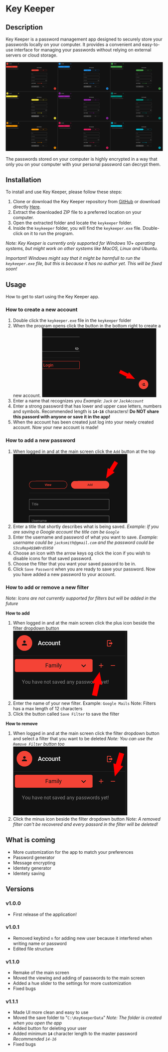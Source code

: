 # Key Keeper

## Description
Key Keeper is a password management app designed to securely store your passwords locally on your computer. It provides a convenient and easy-to-use interface for managing your passwords without relying on external servers or cloud storage.

![Main screen in all available colors](https://github.com/RobertArnosson/keykeeper_exe/blob/main/assets/keykeeper_all_colors.png)

The passwords stored on your computer is highly encrypted in a way that only you on your computer with your personal password can decrypt them.

## Installation
To install and use Key Keeper, please follow these steps:

1. Clone or download the Key Keeper repository from [GitHub](https://github.com/RobertArnosson/keykeeper_exe) or download directly [Here](https://github.com/RobertArnosson/keykeeper_exe/archive/refs/heads/main.zip).
2. Extract the downloaded ZIP file to a preferred location on your computer.
3. Open the extracted folder and locate the `keykeeper` folder.
4. Inside the `keykeeper` folder, you will find the `keykeeper.exe` file. Double-click on it to run the program.

*Note: Key Keeper is currently only supported for Windows 10+ operating systems, but might work on other systems like MacOS, Linux and Ubuntu.*

*Important! Windows might say that it might be harmfull to run the `keykeeper.exe` file, but this is because it has no author yet. This will be fixed soon!*

## Usage
How to get to start using the Key Keeper app.

### How to create a new account 
1. Double click the `keykeeper.exe` file in the `keykeeper` folder
2. When the program opens click the button in the bottom right to create a new account.
![Add user button position](https://github.com/RobertArnosson/keykeeper_exe/blob/main/assets/keykeeper_add_user_button.png)
3. Enter a name that recognizes you *Example: `Jack` or `JackAccount`*
4. Enter a strong password that has lower and upper case letters, numbers and symbols. Recommended length is **`14-16`** characters! **Do NOT share this passord with anyone or save it in the app!**
5. When the account has been created just log into your newly created account.
Now your new account is made!

### How to add a new password
1. When logged in and at the main screen click the `Add` button at the top
![Add button position](https://github.com/RobertArnosson/keykeeper_exe/blob/main/assets/keykeeper_add_password_button.png)
2. Enter a title that shortly describes what is being saved. *Example: If you are saving a Google account the title can be `Google`*
3. Enter the username and password of what you want to save. *Example: username could be `jacksmith@gmail.com` and the password could be `S3cuRep4$$W0rdS950`*
4. Choose an icon with the arrow keys og click the icon if you wish to disable icons for that saved password.
6. Choose the filter that you want your saved passord to be in.
7. Click `Save Password` when you are ready to save your password.
Now you have added a new password to your account.

### How to add or remove a new filter
*Note: Icons are not currently supported for filters but will be added in the future*

**How to add**
1. When logged in and at the main screen click the plus icon beside the filter dropdown button
![Add button position](https://github.com/RobertArnosson/keykeeper_exe/blob/main/assets/keykeeper_add_filter_button.png)
2. Enter the name of your new filter. Example: `Google Mails` Note: Filters has a max length of 12 characters
3. Click the button called `Save Filter` to save the filter

**How to remove**
1. When logged in and at the main screen click the filter dropdown button and select a filter that you want to be deleted *Note: You can use the `Remove Filter` button too*
![Add button position](https://github.com/RobertArnosson/keykeeper_exe/blob/main/assets/keykeeper_remove_filter_button.png)
2. Click the minus icon beside the filter dropdown button *Note: A removed filter can't be recovered and every passord in the filter will be deleted!*

## What is coming
- More customization for the app to match your preferences
- Password generator
- Message encrypting
- Identety generator
- Identety saving

## Versions

### v1.0.0
- First release of the application!

### v1.0.1
- Removed keybind `n` for adding new user because it interfered when writing name or password
- Edited file structure

### v1.1.0
- Remake of the main screen
- Moved the viewing and adding of passwords to the main screen
- Added a hue slider to the settings for more customization
- Fixed bugs

### v1.1.1
- Made UI more clean and easy to use
- Moved the save folder to "`C:\KeyKeeperData`" *Note: The folder is created when you open the app*
- Added button for deleting your user
- Added minimum **`14`** character length to the master password *Recommended `14-16`*
- Fixed bugs